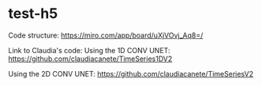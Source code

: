 # test-h5

Code structure: https://miro.com/app/board/uXjVOvj_Aq8=/

Link to Claudia's code: 
Using the 1D CONV UNET: https://github.com/claudiacanete/TimeSeries1DV2


Using the 2D CONV UNET: https://github.com/claudiacanete/TimeSeriesV2

